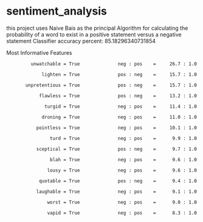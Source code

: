 # sentiment_analysis
this project uses Naive Bais as the principal Algorithm for calculating the probability of a word to exist in a positive statement versus a negative statement
Classifier accuracy percent: 85.18296340731854




Most Informative Features

             unwatchable = True              neg : pos    =     26.7 : 1.0
             
                 lighten = True              pos : neg    =     15.7 : 1.0
                 
           unpretentious = True              pos : neg    =     15.7 : 1.0
           
                flawless = True              pos : neg    =     13.2 : 1.0
                
                  turgid = True              neg : pos    =     11.4 : 1.0
                  
                 droning = True              neg : pos    =     11.0 : 1.0
                 
               pointless = True              neg : pos    =     10.1 : 1.0
               
                    turd = True              neg : pos    =      9.9 : 1.0
                    
               sceptical = True              pos : neg    =      9.7 : 1.0
               
                    blah = True              neg : pos    =      9.6 : 1.0
                    
                   lousy = True              neg : pos    =      9.6 : 1.0
                   
                quotable = True              pos : neg    =      9.4 : 1.0
                
               laughable = True              neg : pos    =      9.1 : 1.0
               
                   worst = True              neg : pos    =      9.0 : 1.0
                   
                   vapid = True              neg : pos    =      8.3 : 1.0
